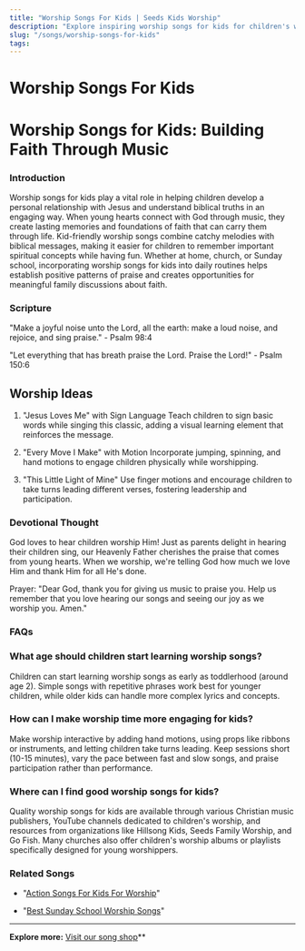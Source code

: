 ```yaml
---
title: "Worship Songs For Kids | Seeds Kids Worship"
description: "Explore inspiring worship songs for kids for children's worship and faith development. Biblical music resources for families and ministry."
slug: "/songs/worship-songs-for-kids"
tags:
---
```


# Worship Songs For Kids

# Worship Songs for Kids: Building Faith Through Music

### Introduction
Worship songs for kids play a vital role in helping children develop a personal relationship with Jesus and understand biblical truths in an engaging way. When young hearts connect with God through music, they create lasting memories and foundations of faith that can carry them through life. Kid-friendly worship songs combine catchy melodies with biblical messages, making it easier for children to remember important spiritual concepts while having fun. Whether at home, church, or Sunday school, incorporating worship songs for kids into daily routines helps establish positive patterns of praise and creates opportunities for meaningful family discussions about faith.

### Scripture
"Make a joyful noise unto the Lord, all the earth: make a loud noise, and rejoice, and sing praise." - Psalm 98:4

"Let everything that has breath praise the Lord. Praise the Lord!" - Psalm 150:6

## Worship Ideas
1. "Jesus Loves Me" with Sign Language
Teach children to sign basic words while singing this classic, adding a visual learning element that reinforces the message.

2. "Every Move I Make" with Motion
Incorporate jumping, spinning, and hand motions to engage children physically while worshipping.

3. "This Little Light of Mine"
Use finger motions and encourage children to take turns leading different verses, fostering leadership and participation.

### Devotional Thought
God loves to hear children worship Him! Just as parents delight in hearing their children sing, our Heavenly Father cherishes the praise that comes from young hearts. When we worship, we're telling God how much we love Him and thank Him for all He's done.

Prayer: "Dear God, thank you for giving us music to praise you. Help us remember that you love hearing our songs and seeing our joy as we worship you. Amen."

### FAQs

### What age should children start learning worship songs?
Children can start learning worship songs as early as toddlerhood (around age 2). Simple songs with repetitive phrases work best for younger children, while older kids can handle more complex lyrics and concepts.

### How can I make worship time more engaging for kids?
Make worship interactive by adding hand motions, using props like ribbons or instruments, and letting children take turns leading. Keep sessions short (10-15 minutes), vary the pace between fast and slow songs, and praise participation rather than performance.

### Where can I find good worship songs for kids?
Quality worship songs for kids are available through various Christian music publishers, YouTube channels dedicated to children's worship, and resources from organizations like Hillsong Kids, Seeds Family Worship, and Go Fish. Many churches also offer children's worship albums or playlists specifically designed for young worshippers.

### Related Songs

- "[Action Songs For Kids For Worship](/songs/action-songs-for-kids-for-worship/)"

- "[Best Sunday School Worship Songs](/songs/best-sunday-school-worship-songs/)"

---

**Explore more:** [Visit our song shop](https://seedskidsworship.com/shop)**

<!-- Schema Markup -->
<script type="application/ld+json">
{
  "@context": "https://schema.org",
  "@type": "MusicRecording",
  "name": "Worship Songs For Kids",
  "byArtist": {
    "@type": "MusicGroup",
    "name": "Seeds Kids Worship"
  },
  "isFamilyFriendly": true,
  "url": "https://seedskidsworship.com/songs/worship-songs-for-kids/"
}
</script>